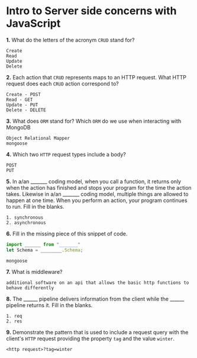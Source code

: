 # Intro to Server side concerns with JavaScript

**1.** What do the letters of the acronym `CRUD` stand for?
<!-- enter you answer in the space below -->
```
Create
Read
Update
Delete
```
**2.** Each action that `CRUD` represents maps to an HTTP request. What HTTP request does each `CRUD` action correspond to?
<!-- enter you answer in the space below -->
```
Create - POST
Read - GET
Update - PUT
Delete - DELETE
```
**3.** What does `ORM` stand for? Which `ORM` do we use when interacting with MongoDB
<!-- enter you answer in the space below -->
```
Object Relational Mapper
mongoose
```
**4.** Which two `HTTP` request types include a body?
<!-- enter you answer in the space below -->
```
POST
PUT
```
**5.** In a/an _______ coding model, when you call a function, it returns only when the action has finished and stops your program for the time the action takes. Likewise in a/an _______ coding model, multiple things are allowed to happen at one time. When you perform an action, your program continues to run.  Fill in the blanks.
<!-- enter you answer in the space below -->
```
1. synchronous
2. asynchronous
```

**6.** Fill in the missing piece of this snippet of code.
```js
import ______ from "_______"
let Schema = ________.Schema;
```
<!-- enter you answer in the space below -->
```
mongoose
```
**7.** What is middleware?
<!-- enter you answer in the space below -->
```
additional software on an api that allows the basic http functions to behave differently
```
**8.** The ______ pipeline delivers information from the client while the ______ pipeline returns it. Fill in the blanks. 
<!-- enter you answer in the space below -->
<!-- REVIEW I couldn't find the answer to this, and am mostly just guessing -->
```
1. req
2. res
```
**9.** 
Demonstrate the pattern that is used to include a request query with the client's `HTTP` request providing the property `tag` and the value `winter`.
<!-- enter you answer in the space below -->
```
<http request>?tag=winter
```